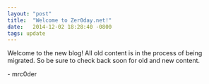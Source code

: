 ```yaml
---
layout: "post"
title:  "Welcome to Zer0day.net!"
date:   2014-12-02 18:28:40 -0800
tags: update
---
```

Welcome to the new blog! All old content is in the process of being migrated. So be sure to check back soon for old and new content.

\- mrc0der
